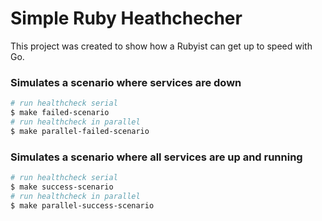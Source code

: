 # Simple Ruby Heathchecher

This project was created to show how a Rubyist can get up to speed with Go.

### Simulates a scenario where services are down

```sh
# run healthcheck serial
$ make failed-scenario
# run healthcheck in parallel
$ make parallel-failed-scenario
```

### Simulates a scenario where all services are up and running

```sh
# run healthcheck serial
$ make success-scenario
# run healthcheck in parallel
$ make parallel-success-scenario
```
